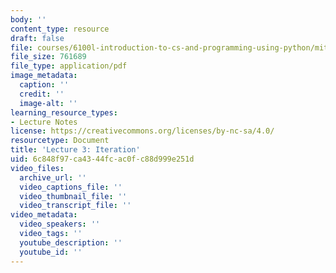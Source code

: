```yaml
---
body: ''
content_type: resource
draft: false
file: courses/6100l-introduction-to-cs-and-programming-using-python/mit6_100l_f22_lec03.pdf
file_size: 761689
file_type: application/pdf
image_metadata:
  caption: ''
  credit: ''
  image-alt: ''
learning_resource_types:
- Lecture Notes
license: https://creativecommons.org/licenses/by-nc-sa/4.0/
resourcetype: Document
title: 'Lecture 3: Iteration'
uid: 6c848f97-ca43-44fc-ac0f-c88d999e251d
video_files:
  archive_url: ''
  video_captions_file: ''
  video_thumbnail_file: ''
  video_transcript_file: ''
video_metadata:
  video_speakers: ''
  video_tags: ''
  youtube_description: ''
  youtube_id: ''
---
```

